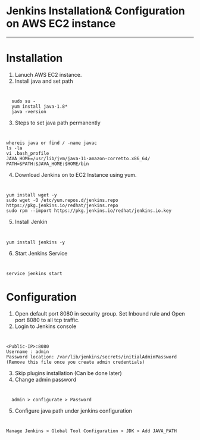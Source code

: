 # Jenkins Installation& Configuration on AWS EC2 instance
*******************************************************************

# Installation 

1. Lanuch AWS EC2 instance.
2. Install java and set path
#
	  sudo su -
	  yum install java-1.8*
	  java -version
3. Steps to set java path permanently
#
	whereis java or find / -name javac
	ls -la
	vi .bash_profile
	JAVA_HOME=/usr/lib/jvm/java-11-amazon-corretto.x86_64/
	PATH=$PATH:$JAVA_HOME:$HOME/bin
4. Download Jenkins on to EC2 Instance using yum.
  #  
    yum install wget -y 
    sudo wget -O /etc/yum.repos.d/jenkins.repo https://pkg.jenkins.io/redhat/jenkins.repo
    sudo rpm --import https://pkg.jenkins.io/redhat/jenkins.io.key
	
5. Install Jenkin
#
	yum install jenkins -y
6. Start Jenkins Service
#
	service jenkins start
	

# Configuration

1. Open default port 8080 in security group. Set Inbound rule and Open port 8080 to all tcp traffic.
2. Login to Jenkins console
#
	<Public-IP>:8080
	Username : admin
	Password location: /var/lib/jenkins/secrets/initialAdminPassword 
	(Remove this file once you create admin credentials)
3. Skip plugins installation (Can be done later)
4. Change admin password
  #
	  admin > configurate > Password
5. Configure java path under jenkins configuration
  #
	Manage Jenkins > Global Tool Configuration > JDK > Add JAVA_PATH
	
